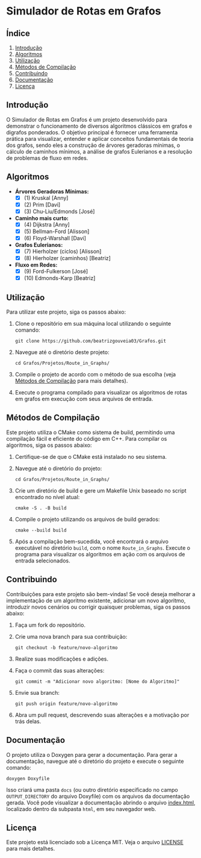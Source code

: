 # Simulador de Rotas em Grafos

## Índice

1. [Introdução](#introdução)
2. [Algoritmos](#algoritmos)
3. [Utilização](#utilização)
4. [Métodos de Compilação](#métodos-de-compilação)
5. [Contribuindo](#contribuindo)
6. [Documentação](#documentação)
7. [Licença](#licença)

## Introdução

O Simulador de Rotas em Grafos é um projeto desenvolvido para demonstrar o funcionamento de diversos algoritmos clássicos em grafos e digrafos ponderados. 
O objetivo principal é fornecer uma ferramenta prática para visualizar, entender e aplicar conceitos fundamentais de teoria dos grafos, sendo eles a construção de árvores geradoras mínimas, o cálculo de caminhos mínimos, a análise de grafos Eulerianos e a resolução de problemas de fluxo em redes.


## Algoritmos

- **Árvores Geradoras Mínimas:**
  - [x] (1) Kruskal [Anny]
  - [x] (2) Prim [Davi]
  - [x] (3) Chu-Liu/Edmonds [José]
- **Caminho mais curto:**
  - [x] (4) Dijkstra [Anny]
  - [x] (5) Bellman-Ford [Alisson]
  - [x] (6) Floyd-Warshall [Davi]
- **Grafos Eulerianos:**
  - [x] (7) Hierholzer (ciclos) [Alisson]
  - [x] (8) Hierholzer (caminhos) [Beatriz]
- **Fluxo em Redes:**
  - [x] (9) Ford-Fulkerson [José]
  - [x] (10) Edmonds-Karp [Beatriz]

## Utilização

Para utilizar este projeto, siga os passos abaixo:

1. Clone o repositório em sua máquina local utilizando o seguinte comando:

   ```shell
   git clone https://github.com/beatrizgouveia03/Grafos.git
   ```

2. Navegue até o diretório deste projeto: 

   ```shell
   cd Grafos/Projetos/Route_in_Graphs/
   ```

3. Compile o projeto de acordo com o método de sua escolha (veja [Métodos de Compilação](#métodos-de-compilação) para mais detalhes).

4. Execute o programa compilado para visualizar os algoritmos de rotas em grafos em execução com seus arquivos de entrada.

## Métodos de Compilação

Este projeto utiliza o CMake como sistema de build, permitindo uma compilação fácil e eficiente do código em C++. Para compilar os algoritmos, siga os passos abaixo:

1. Certifique-se de que o CMake está instalado no seu sistema.

2. Navegue até o diretório do projeto:

   ```shell
   cd Grafos/Projetos/Route_in_Graphs/
   ```

3. Crie um diretório de build e gere um Makefile Unix baseado no script encontrado no nível atual:

   ```shell
   cmake -S . -B build
   ```

4. Compile o projeto utilizando os arquivos de build gerados:

   ```shell
   cmake --build build
   ```

5. Após a compilação bem-sucedida, você encontrará o arquivo executável no diretório `build`, com o nome `Route_in_Graphs`. Execute o programa para visualizar os algoritmos em ação com os arquivos de entrada selecionados.

## Contribuindo

Contribuições para este projeto são bem-vindas! Se você deseja melhorar a implementação de um algoritmo existente, adicionar um novo algoritmo, introduzir novos cenários ou corrigir quaisquer problemas, siga os passos abaixo:

1. Faça um fork do repositório.

2. Crie uma nova branch para sua contribuição:

   ```shell
   git checkout -b feature/novo-algoritmo
   ```

3. Realize suas modificações e adições.

4. Faça o commit das suas alterações:

   ```shell
   git commit -m "Adicionar novo algoritmo: [Nome do Algoritmo]"
   ```

5. Envie sua branch:

   ```shell
   git push origin feature/novo-algoritmo
   ```

6. Abra um pull request, descrevendo suas alterações e a motivação por trás delas.

## Documentação

O projeto utiliza o Doxygen para gerar a documentação. Para gerar a documentação, navegue até o diretório do projeto e execute o seguinte comando:

```shell
doxygen Doxyfile
```

Isso criará uma pasta `docs` (ou outro diretório especificado no campo `OUTPUT_DIRECTORY` do arquivo Doxyfile) com os arquivos da documentação gerada. Você pode visualizar a documentação abrindo o arquivo [index.html](/Projetos/Route_in_Graphs/docs/html/index.html), localizado dentro da subpasta `html`, em seu navegador web.

## Licença

Este projeto está licenciado sob a Licença MIT. Veja o arquivo [LICENSE](/LICENSE.md) para mais detalhes.
